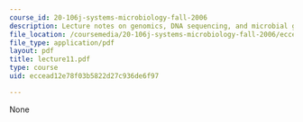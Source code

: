 ```yaml
---
course_id: 20-106j-systems-microbiology-fall-2006
description: Lecture notes on genomics, DNA sequencing, and microbial genomes.
file_location: /coursemedia/20-106j-systems-microbiology-fall-2006/eccead12e78f03b5822d27c936de6f97_lecture11.pdf
file_type: application/pdf
layout: pdf
title: lecture11.pdf
type: course
uid: eccead12e78f03b5822d27c936de6f97

---
```

None